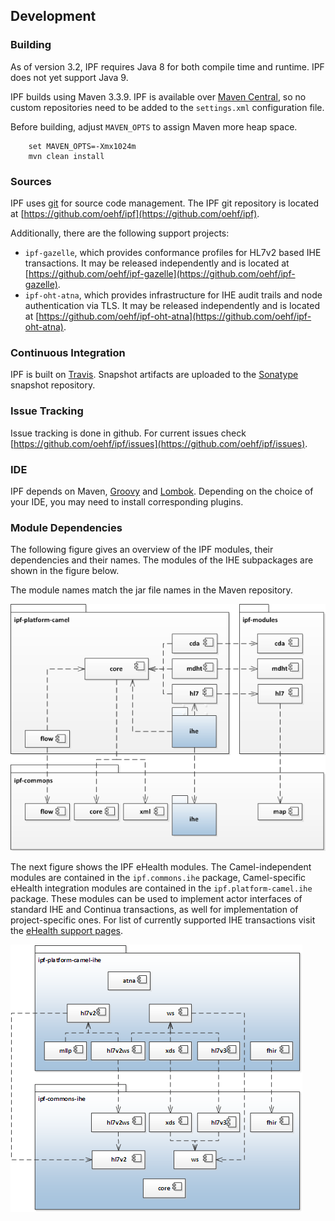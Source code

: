 ## Development

### Building

As of version 3.2, IPF requires Java 8 for both compile time and runtime.
IPF does not yet support Java 9.

IPF builds using Maven 3.3.9. IPF is available over [Maven Central], so no custom repositories need to
be added to the `settings.xml` configuration file.

Before building, adjust `MAVEN_OPTS` to assign Maven more heap space.

```
    set MAVEN_OPTS=-Xmx1024m
    mvn clean install
```

### Sources

IPF uses [git](https://git-scm.com/) for source code management. The IPF git repository is located at
[https://github.com/oehf/ipf](https://github.com/oehf/ipf).

Additionally, there are the following support projects:

* `ipf-gazelle`, which provides conformance profiles for HL7v2 based IHE transactions.
It may be released independently and is located at [https://github.com/oehf/ipf-gazelle](https://github.com/oehf/ipf-gazelle).
* `ipf-oht-atna`, which provides infrastructure for IHE audit trails and node authentication via TLS.
It may be released independently and is located at [https://github.com/oehf/ipf-oht-atna](https://github.com/oehf/ipf-oht-atna).

### Continuous Integration

IPF is built on [Travis](https://travis-ci.org/oehf). Snapshot artifacts are uploaded to the 
[Sonatype](https://oss.sonatype.org/content/repositories/snapshots/org/openehealth/ipf/) snapshot repository.

### Issue Tracking

Issue tracking is done in github. For current issues check [https://github.com/oehf/ipf/issues](https://github.com/oehf/ipf/issues).

### IDE

IPF depends on Maven, [Groovy](https://www.groovy-lang.org/) and [Lombok](https://projectlombok.org/).
Depending on the choice of your IDE, you may need to install corresponding plugins.

### Module Dependencies

The following figure gives an overview of the IPF modules, their dependencies and their names.
The modules of the IHE subpackages are shown in the figure below.

The module names match the jar file names in the Maven repository.

![Dependencies](images/dependencies.png)

The next figure shows the IPF eHealth modules. The Camel-independent modules are contained in the `ipf.commons.ihe` package,
Camel-specific eHealth integration modules are contained in the `ipf.platform-camel.ihe` package.
These modules can be used to implement actor interfaces of standard IHE and Continua transactions, as well for implementation
of project-specific ones. For list of currently supported IHE transactions visit the [eHealth support pages].

![IHE Dependencies](images/dependencies-ihe.png)

[Maven Central]: https://search.maven.org
[eHealth support pages]: ../platform-camel-ihe/index.html